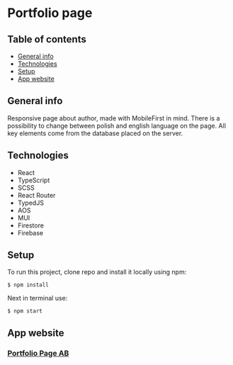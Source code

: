 # Portfolio page

## Table of contents

* [General info](#general-info)
* [Technologies](#Technologies)
* [Setup](#Setup)
* [App website](#App-website)

## General info

Responsive page about author, made with MobileFirst in mind. There is a possibility to change between polish and english
language on the page. All key elements come from the database placed on the server.

## Technologies
* React
* TypeScript
* SCSS
* React Router
* TypedJS
* AOS
* MUI
* Firestore 
* Firebase

## Setup

To run this project, clone repo and install it locally using npm:

```
$ npm install
```

Next in terminal use:

```
$ npm start
```

## App website

### [Portfolio Page AB](https://a-brzeski.pl/)

